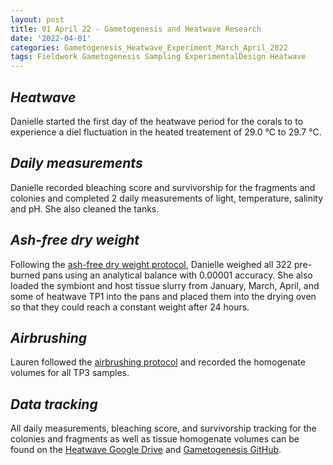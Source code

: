 ```yaml
---
layout: post
title: 01 April 22 - Gametogenesis and Heatwave Research
date: '2022-04-01'
categories: Gametogenesis_Heatwave_Experiment_March_April_2022
tags: Fieldwork Gametogenesis Sampling ExperimentalDesign Heatwave
---
```


## *Heatwave*
Danielle started the first day of the heatwave period for the corals to to experience a diel fluctuation in the heated treatement of 29.0 °C to 29.7 °C.

## *Daily measurements*
Danielle recorded bleaching score and survivorship for the fragments and colonies  and completed 2 daily measurements of light, temperature, salinity and pH. She also cleaned the tanks.

## *Ash-free dry weight*
Following the [ash-free dry weight protocol](https://github.com/urol-e5/protocols/blob/master/2020-01-01-Ash-Free-Dry-Weight-Protocol.md), Danielle weighed all 322 pre-burned pans using an analytical balance with 0.00001 accuracy. She also loaded the symbiont and host tissue slurry from January, March, April, and some of heatwave TP1 into the pans and placed them into the drying oven so that they could reach a constant weight after 24 hours.

## *Airbrushing*

Lauren followed the [airbrushing protocol](https://github.com/daniellembecker/Gametogenesis/blob/main/protocols/2020-01-01-Airbrushing.md) and recorded the homogenate volumes for all TP3 samples.

## *Data tracking*
All daily measurements, bleaching score, and survivorship tracking for the colonies and fragments as well as tissue homogenate volumes can be found on the [Heatwave Google Drive](https://drive.google.com/drive/u/0/folders/1f0I4fi72gqcFtxoOj08j3n1DRL2GLVKw) and [Gametogenesis GitHub](https://github.com/daniellembecker/Gametogenesis).
